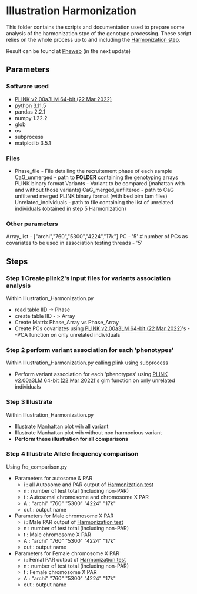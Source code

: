 # Illustration Harmonization
This folder contains the scripts and documentation used to prepare some analysis of the harmonization stpe of the genotype processing. These script relies on the whole process up to and including the [Harmonization step](https://github.com/CERC-Genomic-Medicine/CARTaGENE_flagship_paper/tree/main/Genotype_processing/5_Harmonization).

Result can be found at [Pheweb](https://cerc-genomic-medicine.ca/pheweb/cartagene/about) (in the next update)

## Parameters
### Software used
- [PLINK v2.00a3LM 64-bit (22 Mar 2022)](www.cog-genomics.org/plink/2.0/)
- [python 3.11.5](https://www.python.org/downloads/release/python-3115/)
- pandas 2.2.1
- numpy 1.22.2
- glob
- os
- subprocess
- matplotlib 3.5.1
### Files 
- Phase_file - File detailing the recruitement phase of each sample
CaG_unmerged - path to **FOLDER** containing the genotyping arrays PLINK binary format
Variants - Variant to be compared (mahattan with and without those variants)
CaG_merged_unfiltered - path to CaG unfiltered merged PLINK binary format (with bed bim fam files)
Unrelated_individuals - path to file containing the list of unrelated individuals (obtained in step 5 Harmonization)
### Other parameters
Array_list - ["archi","760","5300","4224","17k"]
PC - '5' 																# number of PCs as covariates to be used in association testing
threads - '5'

## Steps
### Step 1 Create plink2's input files for variants association analysis
Within Illustration_Harmonization.py
- read table IID -> Phase 
- create table IID - > Array
- Create Matrix Phase_Array vs Phase_Array
- Create PCs covariates using [PLINK v2.00a3LM 64-bit (22 Mar 2022)](www.cog-genomics.org/plink/2.0/)'s --PCA function on only unrelated individuals
### Step 2 perform variant association for each 'phenotypes'  
Within Illustration_Harmonization.py calling plink using subprocess
- Perform variant association for each 'phenotypes' using [PLINK v2.00a3LM 64-bit (22 Mar 2022)](www.cog-genomics.org/plink/2.0/)'s glm function on only unrelated individuals
### Step 3 Illustrate
Within Illustration_Harmonization.py
- Illustrate Manhattan plot wih all variant 
- Illustrate Manhattan plot wih without non harmonious variant 
- **Perform these illustration for all comparisons**
### Step 4 Illustrate Allele frequency comparison
Using frq_comparison.py 
- Parameters for autosome & PAR
  - i : all Autosome and PAR output of [Harmonization test](https://github.com/CERC-Genomic-Medicine/CARTaGENE_flagship_paper/tree/main/Genotype_processing/5_Harmonization/Harmonization_test)
  - n : number of test total (including non-PAR)
  - t : Autosomal chromosome and chromosome X PAR
  - A : "archi" "760" "5300" "4224" "17k"
  - out : output name
- Parameters for Male chromosome X PAR
  - i : Male PAR output of [Harmonization test](https://github.com/CERC-Genomic-Medicine/CARTaGENE_flagship_paper/tree/main/Genotype_processing/5_Harmonization/Harmonization_test)
  - n : number of test total (including non-PAR)
  - t : Male chromosome X PAR
  - A : "archi" "760" "5300" "4224" "17k"
  - out : output name
- Parameters for Female chromosome X PAR
  - i : Femal PAR output of [Harmonization test](https://github.com/CERC-Genomic-Medicine/CARTaGENE_flagship_paper/tree/main/Genotype_processing/5_Harmonization/Harmonization_test)
  - n : number of test total (including non-PAR)
  - t : Female chromosome X PAR
  - A : "archi" "760" "5300" "4224" "17k"
  - out : output name
